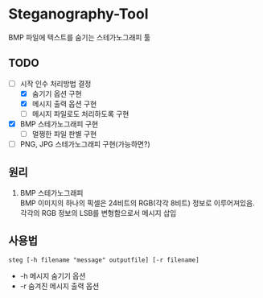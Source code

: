 # Steganography-Tool
BMP 파일에 텍스트를 숨기는 스테가노그래피 툴

## TODO
- [ ] 시작 인수 처리방법 결정
  - [x] 숨기기 옵션 구현
  - [x] 메시지 출력 옵션 구현
  - [ ] 메시지 파일로도 처리하도록 구현
- [x] BMP 스테가노그래피 구현
  - [ ] 멀쩡한 파일 판별 구현
- [ ] PNG, JPG 스테가노그래피 구현(가능하면?)

## 원리
  1. BMP 스테가노그래피  
    BMP 이미지의 하나의 픽셀은 24비트의 RGB(각각 8비트) 정보로 이루어져있음.  
    각각의 RGB 정보의 LSB를 변형함으로서 메시지 삽입

## 사용법
    steg [-h filename "message" outputfile] [-r filename]
  * -h 메시지 숨기기 옵션
  * -r 숨겨진 메시지 출력 옵션